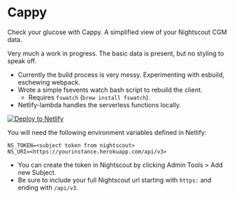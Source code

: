 # Cappy

Check your glucose with Cappy. A simplified view of your Nightscout CGM data.

Very much a work in progress. The basic data is present, but no styling to speak off.

- Currently the build process is very messy. Experimenting with esbuild, eschewing webpack.
- Wrote a simple fsevents watch bash script to rebuild the client.
    - Requires `fswatch` (`brew install fswatch`).
- Netlify-lambda handles the serverless functions locally.

[![Deploy to Netlify](https://www.netlify.com/img/deploy/button.svg)](https://app.netlify.com/start/deploy?repository=https://github.com/colw/cappy)

You will need the following environment variables defined in Netlify:

```
NS_TOKEN=<subject token from nightscout>
NS_URI=<https://yourinstance.herokuapp.com/api/v3>
```

- You can create the token in Nightscout by clicking Admin Tools > Add new Subject.
- Be sure to include your full Nightscout url starting with `https:` and ending with `/api/v3`.
